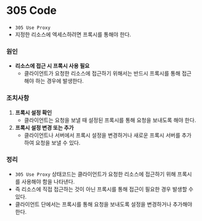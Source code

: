 # 305 Code
* `305 Use Proxy`
* 지정한 리소스에 엑세스하려면 프록시를 통해야 한다.

### 원인
* **리소스에 접근 시 프록시 사용 필요**
  * 클라이언트가 요청한 리소스에 접근하기 위해서는 반드시 프록시를 통해 접근해야 하는 경우에 발생한다.

### 조치사항
1. **프록시 설정 확인**
   * 클라이언트는 요청을 보낼 때 설정된 프록시를 통해 요청을 보내도록 해야 한다.
2. **프록시 설정 변경 또는 추가**
   * 클라이언트나 서버에서 프록시 설정을 변경하거나 새로운 프록시 서버를 추가하여 요청을 보낼 수 있다.

### 정리
* `305 Use Proxy` 상태코드는 클라이언트가 요청한 리소스에 접근하기 위해 프록시를 사용해야 함을 나타낸다.
* 즉 리소스에 직접 접근하는 것이 아닌 프록시를 통해 접근이 필요한 경우 발생할 수 있다.
* 클라이언트 단에서는 프록시를 통해 요청을 보내도록 설정을 변경하거나 추가해야 한다.

